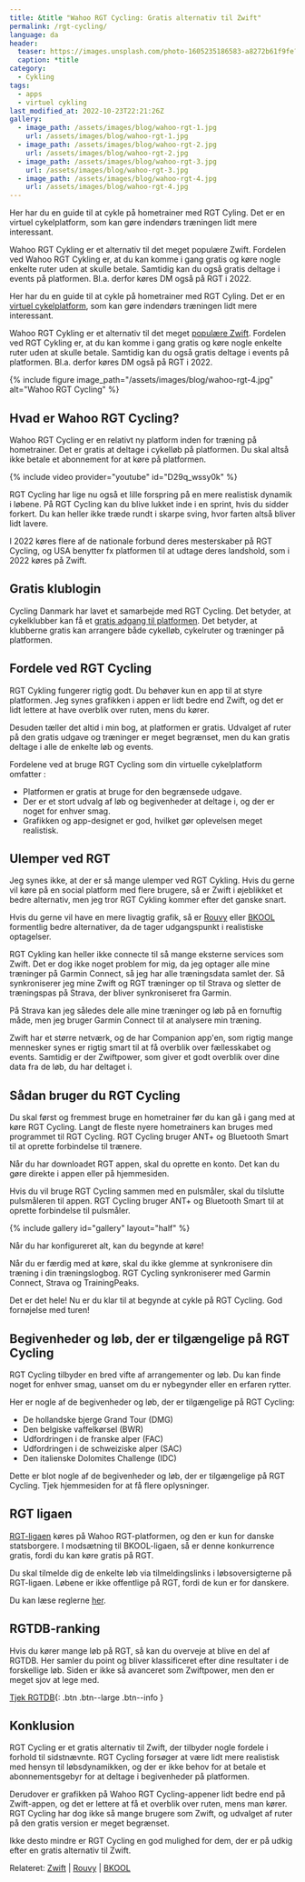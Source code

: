 ```yaml
---
title: &title "Wahoo RGT Cycling: Gratis alternativ til Zwift"
permalink: /rgt-cycling/
language: da
header:
  teaser: https://images.unsplash.com/photo-1605235186583-a8272b61f9fe?ixlib=rb-1.2.1&ixid=MnwxMjA3fDB8MHxwaG90by1wYWdlfHx8fGVufDB8fHx8&auto=format&fit=crop&h=300&w=400&q=10
  caption: *title
category:
  - Cykling
tags:
  - apps
  - virtuel cykling
last_modified_at: 2022-10-23T22:21:26Z
gallery:
  - image_path: /assets/images/blog/wahoo-rgt-1.jpg
    url: /assets/images/blog/wahoo-rgt-1.jpg
  - image_path: /assets/images/blog/wahoo-rgt-2.jpg
    url: /assets/images/blog/wahoo-rgt-2.jpg
  - image_path: /assets/images/blog/wahoo-rgt-3.jpg
    url: /assets/images/blog/wahoo-rgt-3.jpg
  - image_path: /assets/images/blog/wahoo-rgt-4.jpg
    url: /assets/images/blog/wahoo-rgt-4.jpg
---
```


Her har du en guide til at cykle på hometrainer med RGT Cyling. Det er en virtuel cykelplatform, som kan gøre indendørs træningen lidt mere interessant.

Wahoo RGT Cykling er et alternativ til det meget populære Zwift. Fordelen ved Wahoo RGT Cykling er, at du kan komme i gang gratis og køre nogle enkelte ruter uden at skulle betale. Samtidig kan du også gratis deltage i events på platformen. Bl.a. derfor køres DM også på RGT i 2022.

Her har du en guide til at cykle på hometrainer med RGT Cyling. Det er en [virtuel cykelplatform](/hometrainer-apps/), som kan gøre indendørs træningen lidt mere interessant.

Wahoo RGT Cykling er et alternativ til det meget [populære Zwift](/komplet-begynderguide-zwift/). Fordelen ved RGT Cykling er, at du kan komme i gang gratis og køre nogle enkelte ruter uden at skulle betale. Samtidig kan du også gratis deltage i events på platformen. Bl.a. derfor køres DM også på RGT i 2022.

{% include figure image_path="/assets/images/blog/wahoo-rgt-4.jpg" alt="Wahoo RGT Cycling" %}

## Hvad er Wahoo RGT Cycling?

Wahoo RGT Cycling er en relativt ny platform inden for træning på hometrainer. Det er gratis at deltage i cykelløb på platformen. Du skal altså ikke betale et abonnement for at køre på platformen.

{% include video provider="youtube" id="D29q_wssy0k" %}

RGT Cycling har lige nu også et lille forspring på en mere realistisk dynamik i løbene. På RGT Cycling kan du blive lukket inde i en sprint, hvis du sidder forkert. Du kan heller ikke træde rundt i skarpe sving, hvor farten altså bliver lidt lavere.

I 2022 køres flere af de nationale forbund deres mesterskaber på RGT Cycling, og USA benytter fx platformen til at udtage deres landshold, som i 2022 køres på Zwift.

## Gratis klublogin

Cycling Danmark har lavet et samarbejde med RGT Cycling. Det betyder, at cykelklubber kan få et [gratis adgang til platformen](https://www.cyklingdanmark.dk/klubmedlems-nyheder/vis-nyhed/article/gratis-klublogin-til-rgt-cycling/). Det betyder, at klubberne gratis kan arrangere både cykelløb, cykelruter og træninger på platformen.

## Fordele ved RGT Cycling

RGT Cykling fungerer rigtig godt. Du behøver kun en app til at styre platformen. Jeg synes grafikken i appen er lidt bedre end Zwift, og det er lidt lettere at have overblik over ruten, mens du kører.

Desuden tæller det altid i min bog, at platformen er gratis. Udvalget af ruter på den gratis udgave og træninger er meget begrænset, men du kan gratis deltage i alle de enkelte løb og events.

Fordelene ved at bruge RGT Cycling som din virtuelle cykelplatform omfatter :

- Platformen er gratis at bruge for den begrænsede udgave.
- Der er et stort udvalg af løb og begivenheder at deltage i, og der er noget for enhver smag.
- Grafikken og app-designet er god, hvilket gør oplevelsen meget realistisk.

## Ulemper ved RGT

Jeg synes ikke, at der er så mange ulemper ved RGT Cykling. Hvis du gerne vil køre på en social platform med flere brugere, så er Zwift i øjeblikket et bedre alternativ, men jeg tror RGT Cykling kommer efter det ganske snart.

Hvis du gerne vil have en mere livagtig grafik, så er [Rouvy](/rouvy/) eller [BKOOL](/bkool-begynderguide/) formentlig bedre alternativer, da de tager udgangspunkt i realistiske optagelser.

RGT Cykling kan heller ikke connecte til så mange eksterne services som Zwift. Det er dog ikke noget problem for mig, da jeg optager alle mine træninger på Garmin Connect, så jeg har alle træningsdata samlet der. Så synkroniserer jeg mine Zwift og RGT træninger op til Strava og sletter de træningspas på Strava, der bliver synkroniseret fra Garmin.

På Strava kan jeg således dele alle mine træninger og løb på en fornuftig måde, men jeg bruger Garmin Connect til at analysere min træning.

Zwift har et større netværk, og de har Companion app'en, som rigtig mange mennesker synes er rigtig smart til at få overblik over fællesskabet og events. Samtidig er der Zwiftpower, som giver et godt overblik over dine data fra de løb, du har deltaget i.

## Sådan bruger du RGT Cycling

Du skal først og fremmest bruge en hometrainer før du kan gå i gang med at køre RGT Cycling. Langt de fleste nyere hometrainers kan bruges med programmet til RGT Cycling. RGT Cycling bruger ANT+ og Bluetooth Smart til at oprette forbindelse til trænere.

Når du har downloadet RGT appen, skal du oprette en konto. Det kan du gøre direkte i appen eller på hjemmesiden.

Hvis du vil bruge RGT Cycling sammen med en pulsmåler, skal du tilslutte pulsmåleren til appen. RGT Cycling bruger ANT+ og Bluetooth Smart til at oprette forbindelse til pulsmåler.

{% include gallery id="gallery" layout="half" %}

Når du har konfigureret alt, kan du begynde at køre!

Når du er færdig med at køre, skal du ikke glemme at synkronisere din træning i din træningslogbog. RGT Cycling synkroniserer med Garmin Connect, Strava og TrainingPeaks.

Det er det hele! Nu er du klar til at begynde at cykle på RGT Cycling. God fornøjelse med turen!

## Begivenheder og løb, der er tilgængelige på RGT Cycling

RGT Cycling tilbyder en bred vifte af arrangementer og løb. Du kan finde noget for enhver smag, uanset om du er nybegynder eller en erfaren rytter.

Her er nogle af de begivenheder og løb, der er tilgængelige på RGT Cycling:

- De hollandske bjerge Grand Tour (DMG)
- Den belgiske vaffelkørsel (BWR)
- Udfordringen i de franske alper (FAC)
- Udfordringen i de schweiziske alper (SAC)
- Den italienske Dolomites Challenge (IDC)

Dette er blot nogle af de begivenheder og løb, der er tilgængelige på RGT Cycling. Tjek hjemmesiden for at få flere oplysninger.

## RGT ligaen

[RGT-ligaen](https://rgtligaen.dk/) køres på Wahoo RGT-platformen, og den er kun for danske statsborgere. I modsætning til BKOOL-ligaen, så er denne konkurrence gratis, fordi du kan køre gratis på RGT.

Du skal tilmelde dig de enkelte løb via tilmeldingslinks i løbsoversigterne på RGT-ligaen. Løbene er ikke offentlige på RGT, fordi de kun er for danskere.

Du kan læse reglerne [her](https://ecykleklub.dk/page/rgt-ligaen).

## RGTDB-ranking

Hvis du kører mange løb på RGT, så kan du overveje at blive en del af RGTDB. Her samler du point og bliver klassificeret efter dine resultater i de forskellige løb. Siden er ikke så avanceret som Zwiftpower, men den er meget sjov at lege med.

[Tjek RGTDB](https://rgtdb.com/){: .btn .btn--large .btn--info }

## Konklusion

RGT Cycling er et gratis alternativ til Zwift, der tilbyder nogle fordele i forhold til sidstnævnte. RGT Cycling forsøger at være lidt mere realistisk med hensyn til løbsdynamikken, og der er ikke behov for at betale et abonnementsgebyr for at deltage i begivenheder på platformen.

Derudover er grafikken på Wahoo RGT Cycling-appener lidt bedre end på Zwift-appen, og det er lettere at få et overblik over ruten, mens man kører. RGT Cycling har dog ikke så mange brugere som Zwift, og udvalget af ruter på den gratis version er meget begrænset.

Ikke desto mindre er RGT Cycling en god mulighed for dem, der er på udkig efter en gratis alternativ til Zwift.

Relateret: [Zwift](/komplet-begynderguide-zwift/) | [Rouvy](/rouvy/) | [BKOOL](/bkool-begynderguide/)
